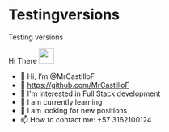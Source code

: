 # Testingversions
Testing versions

Hi There  <img src="https://raw.githubusercontent.com/MartinHeinz/MartinHeinz/master/wave.gif" width="30px">


- 👋 Hi, I’m @MrCastilloF
- 👋 https://github.com/MrCastilloF
- 👀 I'm interested in Full Stack development
- 🌱 I am currently learning
- 💞️ I am looking for new positions
- 📫 How to contact me: +57 3162100124


